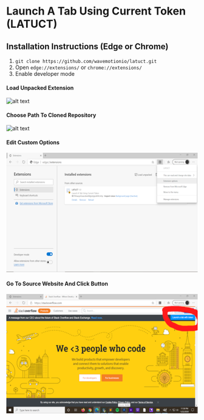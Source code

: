 # Launch A Tab Using Current Token (LATUCT)

## Installation Instructions (Edge or Chrome)

1. `git clone https://github.com/wavemotionio/latuct.git`
1. Open `edge://extensions/` or `chrome://extensions/`
1. Enable developer mode

#### Load Unpacked Extension
![alt text](https://github.com/wavemotionio/latuct/raw/master/images/screenshot-load-unpacked.png "Load unpacked extension")

#### Choose Path To Cloned Repository
![alt text](https://github.com/wavemotionio/latuct/raw/master/images/screenshot-choose-cloned-path.png "Choose path to cloned repository")

#### Edit Custom Options
![alt text](https://github.com/wavemotionio/latuct/raw/master/images/screenshot-edit-options.png "Edit custom options")

#### Go To Source Website And Click Button
![alt text](https://github.com/wavemotionio/latuct/raw/master/images/screenshot-go-and-click.png "Go to source website and click button")
